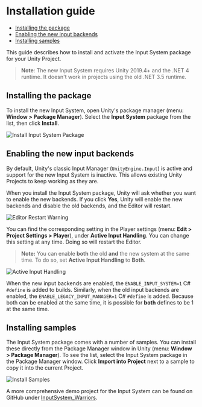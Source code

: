 # Installation guide

* [Installing the package](#installing-the-package)
* [Enabling the new input backends](#enabling-the-new-input-backends)
* [Installing samples](#installing-samples)

This guide describes how to install and activate the Input System package for your Unity Project.

>__Note__: The new Input System requires Unity 2019.4+ and the .NET 4 runtime. It doesn't work in projects using the old .NET 3.5 runtime.

## Installing the package

To install the new Input System, open Unity's package manager (menu: __Window > Package Manager__). Select the __Input System__ package from the list, then click __Install__.

![Install Input System Package](Images/InputSystemPackage.png)

## Enabling the new input backends

By default, Unity's classic Input Manager (`UnityEngine.Input`) is active and support for the new Input System is inactive. This allows existing Unity Projects to keep working as they are.

When you install the Input System package, Unity will ask whether you want to enable the new backends. If you click **Yes**, Unity will enable the new backends and disable the old backends, and the Editor will restart.

![Editor Restart Warning](Images/EditorRestartWarning.png)

You can find the corresponding setting in the Player settings (menu: __Edit > Project Settings > Player__), under **Active Input Handling**. You can change this setting at any time. Doing so will restart the Editor.

>**Note:** You can enable __both__ the old __and__ the new system at the same time. To do so, set **Active Input Handling** to **Both**.

![Active Input Handling](Images/ActiveInputHandling.png)

When the new input backends are enabled, the `ENABLE_INPUT_SYSTEM=1` C# `#define` is added to builds. Similarly, when the old input backends are enabled, the `ENABLE_LEGACY_INPUT_MANAGER=1` C# `#define` is added. Because both can be enabled at the same time, it is possible for __both__ defines to be 1 at the same time.

## Installing samples

The Input System package comes with a number of samples. You can install these directly from the Package Manager window in Unity (menu: __Window > Package Manager__). To see the list, select the Input System package in the Package Manager window. Click **Import into Project** next to a sample to copy it into the current Project.

![Install Samples](Images/InstallSamples.png)

A more comprehensive demo project for the Input System can be found on GitHub under [InputSystem_Warriors](https://github.com/UnityTechnologies/InputSystem_Warriors).
